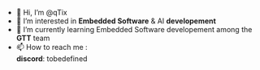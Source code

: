 - 👋 Hi, I’m @qTix
- 👀 I’m interested in **Embedded Software** & AI **developement**
- 🌱 I’m currently learning Embedded Software developement among the **GTT** team
- 📫 How to reach me :  
**discord**: tobedefined

<!---
qTix/qTix is a ✨ special ✨ repository because its `README.md` (this file) appears on your GitHub profile.
You can click the Preview link to take a look at your changes.
--->
